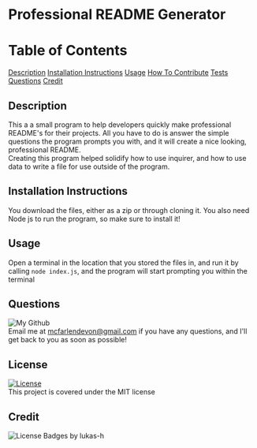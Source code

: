 # Professional README Generator

  # Table of Contents

  [Description](#description)
  [Installation Instructions](#install)
  [Usage](#usage)
  [How To Contribute](#contribute)
  [Tests](#tests)
  [Questions](#questions)
  [Credit](#credit)
  
  ## Description <a name="description"></a>
  
  This a a small program to help developers quickly make professional README's for their projects. All you have to do is answer the simple questions the program prompts you with, and it will create a nice looking, professional README. <br> Creating this program helped solidify how to use inquirer, and how to use data to write a file for use outside of the program. 

  ## Installation Instructions <a name="install"></a>

  You download the files, either as a zip or through cloning it. You also need Node js to run the program, so make sure to install it!
  
  ## Usage <a name="usage"></a>

  Open a terminal in the location that you stored the files in, and run it by calling `node index.js`, and the program will start prompting you within the terminal

  ## Questions <a name="questions"></a>

  ![My Github](https://github.com/DevonMcFarlen) 
  <br>
  Email me at mcfarlendevon@gmail.com if you have any questions, and I'll get back to you as soon as possible!

  ## License
  [![License](https://img.shields.io/badge/License-MIT-yellow.svg)](https://opensource.org/licenses/MIT) <br> This project is covered under the MIT license

  ## Credit <a name="credit"></a>

  ![License Badges by lukas-h](https://gist.github.com/lukas-h/2a5d00690736b4c3a7ba)